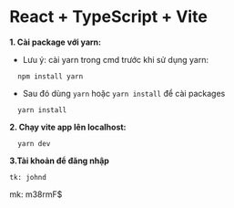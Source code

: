 # React + TypeScript + Vite

**1. Cài package với yarn:**
- Lưu ý: cài yarn trong cmd trước khi sử dụng yarn:

```
  npm install yarn
```
- Sau đó dùng `yarn` hoặc `yarn install` để cài packages

```
  yarn install
```

**2. Chạy vite app lên localhost:**
```
  yarn dev
```

**3.Tài khoản để đăng nhập**
```
tk: johnd
```
mk: m38rmF$
```
